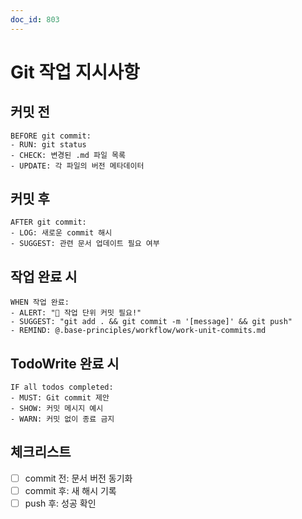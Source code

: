 ```yaml
---
doc_id: 803
---
```


# Git 작업 지시사항

## 커밋 전

```
BEFORE git commit:
- RUN: git status
- CHECK: 변경된 .md 파일 목록
- UPDATE: 각 파일의 버전 메타데이터
```

## 커밋 후

```
AFTER git commit:
- LOG: 새로운 commit 해시
- SUGGEST: 관련 문서 업데이트 필요 여부
```

## 작업 완료 시

```
WHEN 작업 완료:
- ALERT: "🚨 작업 단위 커밋 필요!"
- SUGGEST: "git add . && git commit -m '[message]' && git push"
- REMIND: @.base-principles/workflow/work-unit-commits.md
```

## TodoWrite 완료 시

```
IF all todos completed:
- MUST: Git commit 제안
- SHOW: 커밋 메시지 예시
- WARN: 커밋 없이 종료 금지
```

## 체크리스트

- [ ] commit 전: 문서 버전 동기화
- [ ] commit 후: 새 해시 기록
- [ ] push 후: 성공 확인